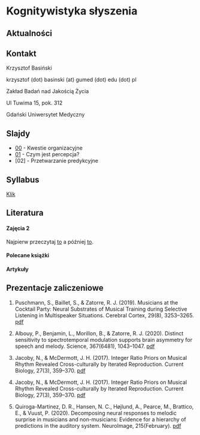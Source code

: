 # Kognitywistyka słyszenia



## Aktualności


## Kontakt

Krzysztof Basiński

krzysztof (dot) basinski (at) gumed (dot) edu (dot) pl

Zakład Badań nad Jakością Życia

Ul Tuwima 15, pok. 312

Gdański Uniwersytet Medyczny


## Slajdy

- [00](00.html) - Kwestie organizacyjne
- [01](01.html) - Czym jest percepcja?
- [02] - Przetwarzanie predykcyjne

## Syllabus

[Klik](syllabus.pdf)

## Literatura

#### Zajęcia 2

Najpierw przeczytaj [to](https://medium.com/@solopchuk/intuitions-on-predictive-coding-and-the-free-energy-principle-3fc5bcedc754) a później [to](https://medium.com/@solopchuk/tutorial-on-active-inference-30edcf50f5dc).

#### Polecane książki


#### Artykuły 


## Prezentacje zaliczeniowe

1. Puschmann, S., Baillet, S., & Zatorre, R. J. (2019). Musicians at the Cocktail Party: Neural Substrates of Musical Training during Selective Listening in Multispeaker Situations. Cerebral Cortex, 29(8), 3253–3265. [pdf](https://www.zlab.mcgill.ca/publications/docs/bhy193.pdf)

2. Albouy, P., Benjamin, L., Morillon, B., & Zatorre, R. J. (2020). Distinct sensitivity to spectrotemporal modulation supports brain asymmetry for speech and melody. Science, 367(6481), 1043–1047. [pdf](https://www.zlab.mcgill.ca/publications/docs/albouy_et_al_science_2020.pdf)

3. Jacoby, N., & McDermott, J. H. (2017). Integer Ratio Priors on Musical Rhythm Revealed Cross-culturally by Iterated Reproduction. Current Biology, 27(3), 359–370. [pdf](http://mcdermottlab.mit.edu/papers/Jacoby_etal_2019_Bolivia_sung_reproduction.pdf)

4. Jacoby, N., & McDermott, J. H. (2017). Integer Ratio Priors on Musical Rhythm Revealed Cross-culturally by Iterated Reproduction. Current Biology, 27(3), 359–370. [pdf](http://mcdermottlab.mit.edu/papers/Jacoby_McDermott_2017_iterated_rhythm.pdf)

5. Quiroga-Martinez, D. R., Hansen, N. C., Højlund, A., Pearce, M., Brattico, E., & Vuust, P. (2020). Decomposing neural responses to melodic surprise in musicians and non-musicians: Evidence for a hierarchy of predictions in the auditory system. NeuroImage, 215(February). [pdf](https://www.sciencedirect.com/science/article/pii/S1053811920303037)

